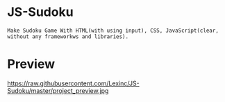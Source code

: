# JS-Sudoku

    Make Sudoku Game With HTML(with using input), CSS, JavaScript(clear, without any frameworkws and libraries).

# Preview

https://raw.githubusercontent.com/Lexinc/JS-Sudoku/master/project_preview.jpg